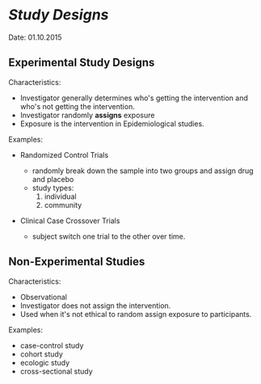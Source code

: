 # *Study Designs*

Date: 01.10.2015

## Experimental Study Designs

Characteristics:
* Investigator generally determines who's getting the intervention and who's not getting the intervention.
* Investigator randomly **assigns** exposure
* Exposure is the intervention in Epidemiological studies.


Examples:
* Randomized Control Trials
    - randomly break down the sample into two groups and assign drug and placebo
    - study types:
        1. individual
        2. community

* Clinical Case Crossover Trials
    - subject switch one trial to the other over time.


## Non-Experimental Studies

Characteristics:
* Observational
* Investigator does not assign the intervention.
* Used when it's not ethical to random assign exposure to participants.


Examples:
* case-control study
* cohort study
* ecologic study
* cross-sectional study

